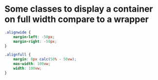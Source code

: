 # Some classes to display a container on full width compare to a wrapper

```scss
.alignwide {
    margin-left: -50px;
    margin-right: -50px;
}

.alignfull {
    margin: 0px calc(50% - 50vw);
    max-width: 100vw;
    width: 100vw;
}
```